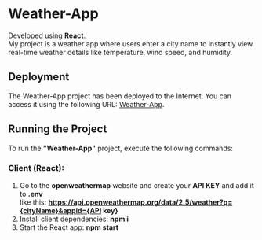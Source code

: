 # Weather-App

Developed using **React**.\
My project is a weather app where users enter a city name to instantly view real-time weather details like temperature, wind speed, and humidity.

## Deployment

The Weather-App project has been deployed to the Internet. You can access it using the following URL: [Weather-App](https://weather-app-lemon-kappa.vercel.app/).

## Running the Project

To run the **"Weather-App"** project, execute the following commands:

### Client (React):

1. Go to the **openweathermap** website and create your **API KEY** and add it to **.env**\
like this: **https://api.openweathermap.org/data/2.5/weather?q={cityName}&appid={API key}**
1. Install client dependencies: **npm i**
2. Start the React app: **npm start**
